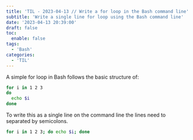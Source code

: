 ```yaml
---
title: 'TIL - 2023-04-13 // Write a for loop in the Bash command line'
subtitle: 'Write a single line for loop using the Bash command line'
date: '2023-04-13 20:39:00'
draft: false
toc:
  enable: false
tags: 
  - 'Bash'
categories: 
  - 'TIL'
---
```


A simple for loop in Bash follows the basic structure of:

```bash
for i in 1 2 3
do
  echo $i
done
```

To write this as a single line on the command line the lines need to separated by semicolons.

```bash
for i in 1 2 3; do echo $i; done
```
